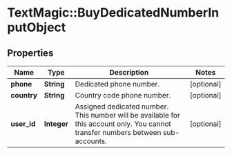 # TextMagic::BuyDedicatedNumberInputObject

## Properties
Name | Type | Description | Notes
------------ | ------------- | ------------- | -------------
**phone** | **String** | Dedicated phone number. | [optional] 
**country** | **String** | Country code phone number. | [optional] 
**user_id** | **Integer** | Assigned dedicated number. This number will be available for this account only. You cannot transfer numbers between sub-accounts.  | [optional] 


